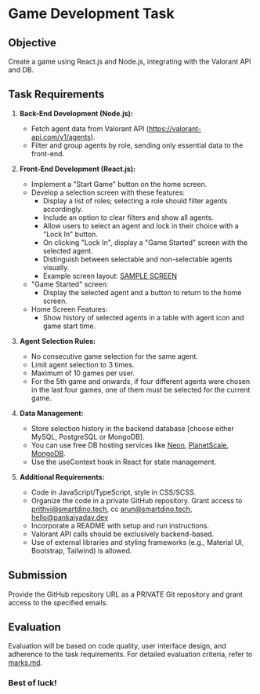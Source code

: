 # Game Development Task

## Objective

Create a game using React.js and Node.js, integrating with the Valorant API and DB.

## Task Requirements

1. **Back-End Development (Node.js):**

   - Fetch agent data from Valorant API (https://valorant-api.com/v1/agents).
   - Filter and group agents by role, sending only essential data to the front-end.

2. **Front-End Development (React.js):**

   - Implement a "Start Game" button on the home screen.
   - Develop a selection screen with these features:
     - Display a list of roles; selecting a role should filter agents accordingly.
     - Include an option to clear filters and show all agents.
     - Allow users to select an agent and lock in their choice with a "Lock In" button.
     - On clicking "Lock In", display a "Game Started" screen with the selected agent.
     - Distinguish between selectable and non-selectable agents visually.
     - Example screen layout: [SAMPLE SCREEN](https://mir-s3-cdn-cf.behance.net/project_modules/1400/94fe9596477133.5eaf7e1c3a48e.png)
   - "Game Started" screen:
     - Display the selected agent and a button to return to the home screen.
   - Home Screen Features:
     - Show history of selected agents in a table with agent icon and game start time.

3. **Agent Selection Rules:**

   - No consecutive game selection for the same agent.
   - Limit agent selection to 3 times.
   - Maximum of 10 games per user.
   - For the 5th game and onwards, if four different agents were chosen in the last four games, one of them must be selected for the current game.

4. **Data Management:**

   - Store selection history in the backend database [choose either MySQL, PostgreSQL or MongoDB].
   - You can use free DB hosting services like [Neon](https://neon.tech/), [PlanetScale](https://planetscale.com/), [MongoDB](https://www.mongodb.com/).
   - Use the useContext hook in React for state management.

5. **Additional Requirements:**
   - Code in JavaScript/TypeScript, style in CSS/SCSS.
   - Organize the code in a private GitHub repository. Grant access to prithvi@smartdino.tech, cc arun@smartdino.tech, hello@pankajyadav.dev
   - Incorporate a README with setup and run instructions.
   - Valorant API calls should be exclusively backend-based.
   - Use of external libraries and styling frameworks (e.g., Material UI, Bootstrap, Tailwind) is allowed.

## Submission

Provide the GitHub repository URL as a PRIVATE Git repository and grant access to the specified emails.

## Evaluation

Evaluation will be based on code quality, user interface design, and adherence to the task requirements. For detailed evaluation criteria, refer to [marks.md](MARKS.md).

### Best of luck!

